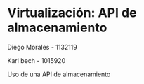 # Virtualización: API de almacenamiento

Diego Morales - 1132119

Karl bech - 1015920

Uso de una API de almacenamiento
